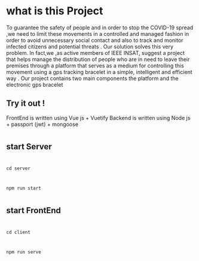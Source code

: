 
#  what is this Project 

To guarantee the safety of people and in order to stop the COVID-19 spread ,we need to limit these movements in a  controlled and managed  fashion in order to avoid  unnecessary social contact and also to track and monitor infected citizens and potential threats . Our solution solves this very problem. In fact,we ,as active members of IEEE INSAT, suggest a project that helps manage the distribution of people who are in need to leave their premises through a platform that serves as a medium for controlling this movement using a gps tracking bracelet in a simple, intelligent and  efficient way .  Our project contains two main  components  the platform and the electronic gps bracelet

## Try it out !
 FrontEnd is written using Vue js + Vuetify
 Backend is written using Node js + passport (jwt) + mongoose
#
## start Server  
#
` cd server `
#
#
` npm run start  `
#
#
## start FrontEnd  
#
` cd client  `
#
#
` npm run serve  `
#
